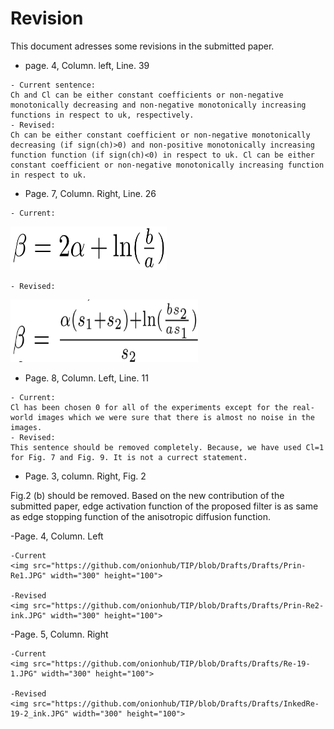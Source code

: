 # Revision
This document adresses some revisions in the submitted paper.
- page. 4, Column. left, Line. 39
```
- Current sentence:
Ch and Cl can be either constant coefficients or non-negative monotonically decreasing and non-negative monotonically increasing functions in respect to uk, respectively.
- Revised:
Ch can be either constant coefficient or non-negative monotonically decreasing (if sign(ch)>0) and non-positive monotonically increasing function function (if sign(ch)<0) in respect to uk. Cl can be either constant coefficient or non-negative monotonically increasing function in respect to uk.
```
- Page. 7, Column. Right, Line. 26
```
- Current:
```
<img src="https://github.com/onionhub/TIP/blob/Drafts/Currentbeta.JPG" width="250" height="70">

```
- Revised:
```
<img src="https://github.com/onionhub/TIP/blob/Drafts/Revisedbeta.JPG" width="300" height="100">

- Page. 8, Column. Left, Line. 11
```
- Current:
Cl has been chosen 0 for all of the experiments except for the real-world images which we were sure that there is almost no noise in the images.
- Revised:
This sentence should be removed completely. Because, we have used Cl=1 for Fig. 7 and Fig. 9. It is not a currect statement.
```
- Page. 3, column. Right, Fig. 2

Fig.2 (b) should be removed.  Based on the new contribution of the submitted paper, edge activation function of the proposed filter is as same as edge stopping function of the anisotropic diffusion function. 

-Page. 4, Column. Left
```
-Current
<img src="https://github.com/onionhub/TIP/blob/Drafts/Drafts/Prin-Re1.JPG" width="300" height="100">

-Revised
<img src="https://github.com/onionhub/TIP/blob/Drafts/Drafts/Prin-Re2-ink.JPG" width="300" height="100">

```

-Page. 5, Column. Right
```
-Current
<img src="https://github.com/onionhub/TIP/blob/Drafts/Drafts/Re-19-1.JPG" width="300" height="100">

-Revised
<img src="https://github.com/onionhub/TIP/blob/Drafts/Drafts/InkedRe-19-2_ink.JPG" width="300" height="100">
